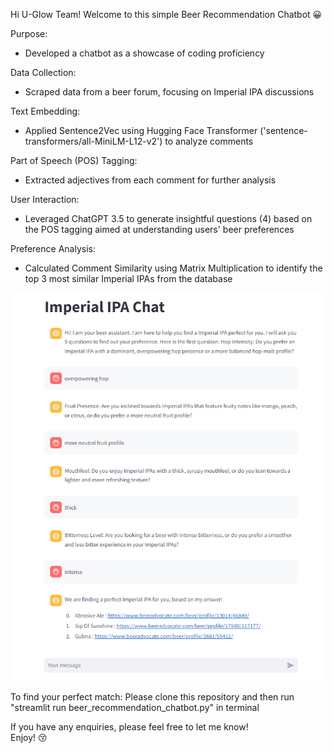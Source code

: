 Hi U-Glow Team! Welcome to this simple Beer Recommendation Chatbot 😀

Purpose:  
  * Developed a chatbot as a showcase of coding proficiency

Data Collection:  
  * Scraped data from a beer forum, focusing on Imperial IPA discussions

Text Embedding:  
  * Applied Sentence2Vec using Hugging Face Transformer ('sentence-transformers/all-MiniLM-L12-v2') to analyze comments

Part of Speech (POS) Tagging:  
  * Extracted adjectives from each comment for further analysis

User Interaction:  
  * Leveraged ChatGPT 3.5 to generate insightful questions (4) based on the POS tagging aimed at understanding users' beer preferences

Preference Analysis:  
  * Calculated Comment Similarity using Matrix Multiplication to identify the top 3 most similar Imperial IPAs from the database

![Simple Recommendation Chatbot](chatbot_png.png)

To find your perfect match: Please clone this repository and then run "streamlit run beer_recommendation_chatbot.py" in terminal

If you have any enquiries, please feel free to let me know!  
Enjoy! 😚
